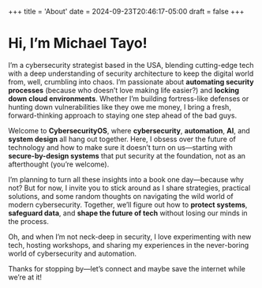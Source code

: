 +++
title = 'About'
date = 2024-09-23T20:46:17-05:00
draft = false
+++

# Hi, I’m Michael Tayo!

I’m a cybersecurity strategist based in the USA, blending cutting-edge tech with a deep understanding of security architecture to keep the digital world from, well, crumbling into chaos. I’m passionate about **automating security processes** (because who doesn’t love making life easier?) and **locking down cloud environments**. Whether I’m building fortress-like defenses or hunting down vulnerabilities like they owe me money, I bring a fresh, forward-thinking approach to staying one step ahead of the bad guys.

Welcome to **CybersecurityOS**, where **cybersecurity**, **automation**, **AI**, and **system design** all hang out together. Here, I obsess over the future of technology and how to make sure it doesn’t turn on us—starting with **secure-by-design systems** that put security at the foundation, not as an afterthought (you’re welcome).

I’m planning to turn all these insights into a book one day—because why not? But for now, I invite you to stick around as I share strategies, practical solutions, and some random thoughts on navigating the wild world of modern cybersecurity. Together, we’ll figure out how to **protect systems**, **safeguard data**, and **shape the future of tech** without losing our minds in the process.

Oh, and when I’m not neck-deep in security, I love experimenting with new tech, hosting workshops, and sharing my experiences in the never-boring world of cybersecurity and automation.

Thanks for stopping by—let’s connect and maybe save the internet while we’re at it!
